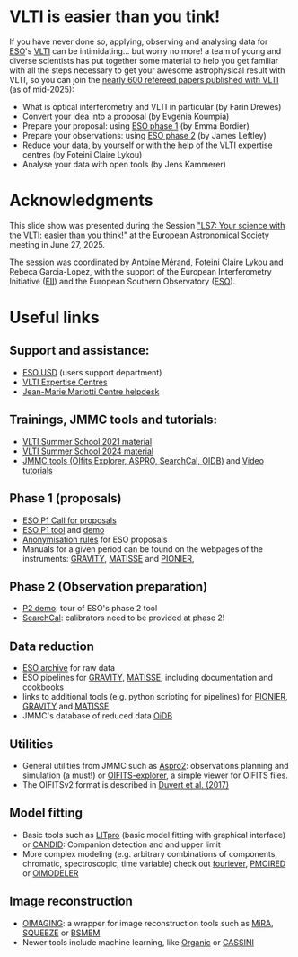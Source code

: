 # VLTI is easier than you tink!

If you have never done so, applying, observing and analysing data for [ESO](www.eso.org)'s [VLTI](https://www.eso.org/sci/facilities/paranal/telescopes/vlti.html) can be intimidating... but worry no more! a team of young and diverse scientists has put together some material to help you get familiar with all the steps necessary to get your awesome astrophysical result with VLTI, so you can join the [nearly 600 refereed papers published with VLTI](https://telbib.eso.org/?boolany=or&boolaut=or&boolti=or&yearto=2025&boolins=or&telescope%5B%5D=%22VLTI%22&booltel=or&boolsite=or&search=Search) (as of mid-2025):

- What is optical interferometry and VLTI in particular (by Farin Drewes)
- Convert your idea into a proposal (by Evgenia Koumpia)
- Prepare your proposal: using [ESO phase 1](https://www.eso.org/sci/observing/phase1.html) (by Emma Bordier)
- Prepare your observations: using [ESO phase 2](https://www.eso.org/sci/observing/phase2.html) (by James Leftley)
- Reduce your data, by yourself or with the help of the VLTI expertise centres (by Foteini Claire Lykou)
- Analyse your data with open tools (by Jens Kammerer)

# Acknowledgments

This slide show was presented during the Session ["LS7: Your science with the VLTI: easier than you think!"](https://eas.unige.ch/EAS2025/session.jsp?id=LS7) at the European Astronomical Society meeting in June 27, 2025.

The session was coordinated by Antoine Mérand, Foteini Claire Lykou and Rebeca Garcia-Lopez, with the support of the European Interferometry Initiative ([EII](https://european-interferometry.eu)) and the European Southern Observatory ([ESO](www.eso.org)).

# Useful links

## Support and assistance:
- [ESO USD](https://support.eso.org/en-GB) (users support department)
- [VLTI Expertise Centres](https://european-interferometry.eu/vlti-expertise-centers/)
- [Jean-Marie Mariotti Centre helpdesk](https://www.jmmc.fr/english/user-support/expertise-center/)

## Trainings, JMMC tools and tutorials:
- [VLTI Summer School 2021 material](https://www.jmmc.fr/schools/vltischool2021/)
- [VLTI Summer School 2024 material](https://zenodo.org/communities/vltischool2024/records?q=&l=list&p=1&s=10&sort=newest)
- [JMMC tools (OIfits Explorer, ASPRO, SearchCal, OIDB)](https://www.jmmc.fr/)
 and [Video tutorials](https://www.jmmc.fr/english/training/tools-tutorials/)

## Phase 1 (proposals)
- [ESO P1 Call for proposals](https://www.eso.org/sci/observing/phase1/proposals.html)
- [ESO P1 tool](https://www.eso.org/p1/) and [demo](https://www.eso.org/p1demo/)
- [Anonymisation rules](https://www.eso.org/sci/observing/phase1/dual-anonymous-guidelines.html) for ESO proposals
- Manuals for a given period can be found on the webpages of the instruments: [GRAVITY](https://www.eso.org/sci/facilities/paranal/instruments/gravity/doc.html), [MATISSE](https://www.eso.org/sci/facilities/paranal/instruments/matisse/doc.html) and [PIONIER](https://www.eso.org/sci/facilities/paranal/instruments/pionier/doc.html),

## Phase 2 (Observation preparation)
- [P2 demo](https://www.eso.org/p2demo): tour of ESO's phase 2 tool
- [SearchCal](https://www.jmmc.fr/english/tools/proposal-preparation/search-cal/): calibrators need to be provided at phase 2!

## Data reduction
- [ESO archive](https://archive.eso.org/eso/eso_archive_main.html) for raw data
- ESO pipelines for [GRAVITY](https://www.eso.org/sci/software/pipelines/gravity/), [MATISSE](https://www.eso.org/sci/software/pipelines/matisse/), including documentation and cookbooks
- links to additional tools (e.g. python scripting for pipelines) for [PIONIER](https://www.eso.org/sci/facilities/paranal/instruments/pionier/tools.html), [GRAVITY](https://www.eso.org/sci/facilities/paranal/instruments/gravity/tools.html) and [MATISSE](https://www.eso.org/sci/facilities/paranal/instruments/matisse/tools.html)
- JMMC's database of reduced data [OiDB](https://www.jmmc.fr/english/tools/data-bases/oidb/)

## Utilities
- General utilities from JMMC such as [Aspro2](https://www.jmmc.fr/~betaswmgr/Aspro2/): observations planning and simulation (a must!) or [OIFITS-explorer](https://www.jmmc.fr/english/tools/data-analysis/oifits-explorer/), a simple viewer for OIFITS files.
- The OIFITSv2 format is described in [Duvert et al. (2017)](https://ui.adsabs.harvard.edu/abs/2017A%26A...597A...8D/abstract)

## Model fitting
- Basic tools such as [LITpro](https://www.jmmc.fr/apps/public/LITpro/) (basic model fitting with graphical interface) or [CANDID](https://github.com/amerand/CANDID): Companion detection and and upper limit
- More complex modeling (e.g. arbitrary combinations of components, chromatic, spectroscopic, time variable) check out [fouriever](https://github.com/kammerje/fouriever), [PMOIRED](https://github.com/amerand/PMOIRED) or [OIMODELER](https://github.com/oimodeler/oimodeler)

## Image reconstruction
- [OIMAGING](https://www.jmmc.fr/english/tools/data-analysis/oimaging/): a wrapper for image reconstruction tools such as [MiRA](https://github.com/emmt/MiRA), [SQUEEZE](https://github.com/fabienbaron/squeeze) or [BSMEM](https://www.astro.phy.cam.ac.uk/research/ResearchFacilities/software-for-astrophyiscs/bsmem)
- Newer tools include machine learning, like [Organic](https://github.com/DePrinsT/organic) or [CASSINI](https://github.com/cosmosz5/CASSINI)
